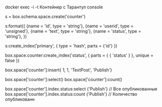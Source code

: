 docker exec -i -t Контейнер с Тарантул console

s = box.schema.space.create('counter')

s:format({
{name = 'id', type = 'string'},
{name = 'userid', type = 'unsigned'},
{name = 'text', type = 'string'},
{name = 'status', type = 'string'},
})

s:create_index('primary', {
type = 'hash',
parts = {'id'}
})



box.space.counter:create_index('status', { parts = { { 'status' } }, unique = false })

box.space['counter']:insert{ 1, 1, 'TextPost', 'Publish'}

box.space['counter']:select()
box.space['counter']:count()

box.space['counter'].index.status:select {'Publish'} // Все опубликованные
box.space['counter'].index.status:count {'Publish'} // Количество опубликованн
